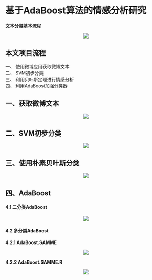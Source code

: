 # 基于AdaBoost算法的情感分析研究


**文本分类基本流程**
<div align="center">

![](http://image.wenzhihuai.com/images/20171217043631.png)

</div>

## 本文项目流程
一、 使用微博应用获取微博文本  
二、 SVM初步分类  
三、 利用贝叶斯定理进行情感分析  
四、 利用AdaBoost加强分类器
  
## 一、获取微博文本
<div align="center">

![](http://image.wenzhihuai.com/images/20171217053231.png)

</div>



## 二、SVM初步分类
<div align="center">

![](http://image.wenzhihuai.com/images/20171217053051.png)

</div>



## 三、使用朴素贝叶斯分类
<div align="center">

![](http://image.wenzhihuai.com/images/20171217043913.png)

</div>


## 四、AdaBoost
#### 4.1 二分类AdaBoost
<div align="center">

![](http://image.wenzhihuai.com/images/20171217043935.png)

</div>

#### 4.2 多分类AdaBoost
**4.2.1 AdaBoost.SAMME**
<div align="center">

![](http://image.wenzhihuai.com/images/20171217043944.png)

</div>

**4.2.2 AdaBoost.SAMME.R**
<div align="center">

![](http://image.wenzhihuai.com/images/20171217043951.png)

</div>

